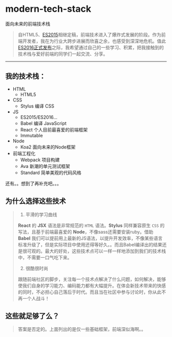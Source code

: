 # modern-tech-stack
面向未来的前端技术栈

> 自HTML5、[ES2015](http://www.ecma-international.org/ecma-262/6.0/ECMA-262.pdf)相继定稿，前端技术进入了爆炸式发展的阶段。作为前端开发者，我在为行业大跨步进展而欣喜之余，也感受到深深地危机。值此[ES2016正式发布](http://www.ecma-international.org/ecma-262/7.0/index.html)之际，我希望通过自己的一些学习、积累，把我接触到的技术栈与爱好前端的同学们一起交流、分享。

----

## 我的技术栈：
- HTML
  - HTML5
- CSS
  - Stylus 编译 CSS
- JS
  - ES2015/ES2016...
  - Babel 编译 JavaScript
  - React 个人目前最喜爱的前端框架
  - Immutable
- Node
  - Koa2 面向未来的Node框架
- 前端工程化
  - Webpack 项目构建
  - Ava 新潮的单元测试框架
  - Standard 简单美观的代码风格

还有。。想到了再补充吧。。。

## 为什么选择这些技术
> 1. 平滑的学习曲线
>
> **React** 的 **JSX** 语法是非常规范的 `HTML` 语法。**Stylus** 同样兼容原生 `CSS` 的写法，且基于前端最喜爱的 **Node**，不像sass还需要安装ruby。借助 **Babel** 我们可以提前用上最新的JS语法，以提升开发效率，不像某些语言标准升级了，但是实际项目中使用还得等好久。。而且Babel编译出的结果还是很可观的。最大的好处，这些技术点可以一样一样地添加到我们的技术栈中，不需要一口气吃下来。
>
> 2. 很酷很时尚
> 
> 跟随前端社区的脚步，关注每一个技术点解决了什么问题，如何解决，能够使我们自身的学习能力、编码能力都有大幅提升。在体会新技术带来的快感的同时，不必担心自己落后于时代。而且当在社区中参与讨论时，你从此不再一个人战斗！

## 这些就足够了么？
> 答案是否定的。上面列出的是仅一些基础框架，前端深似海啊。。
